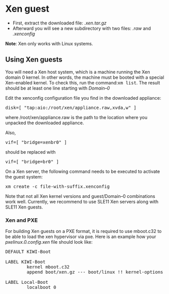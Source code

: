 # Xen guest

* First, extract the downloaded file: *.xen.tar.gz*
* Afterward you will see a new subdirectory with two files: *.raw* and *.xenconfig*

__Note__: Xen only works with Linux systems.

## Using Xen guests

You will need a Xen host system, which is a machine running the
Xen domain 0 kernel. In other words, the machine must be booted with
a special Xen-enabled kernel. To check this, run the command:<tt>xm
list</tt>. The result should be at least one line starting with
*Domain&ndash;0*

Edit the xenconfig configuration file you find in the downloaded appliance:

<pre>disk=[ "tap:aio:/root/xen/appliance.raw,xvda,w" ]</pre>

where /root/xen/appliance.raw is the path to the location where you unpacked
the downloaded appliance.

Also,

<pre>vif=[ "bridge=xenbr0" ]</pre>

should be replaced with

<pre>vif=[ "bridge=br0" ]</pre>

On a Xen server, the following command needs to be executed to activate
the guest system:

<pre>xm create -c file-with-suffix.xenconfig</pre>
Note that not all Xen kernel versions and guest/Domain&ndash;0
combinations work well. Currently, we recommend to use SLE11 Xen servers
along with SLE11 Xen guests.

### Xen and PXE
For building Xen guests on a PXE format, it is required to use mboot.c32
to be able to load the xen hypervisor via pxe. Here is an example how your
*pxelinux.0.config.xen* file should look like:

<pre>
DEFAULT KIWI-Boot

LABEL KIWI-Boot
        kernel mboot.c32
        append boot/xen.gz --- boot/linux !! kernel-options !! --- boot/initrd

LABEL Local-Boot
        localboot 0
</pre>
